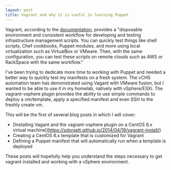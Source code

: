 ```yaml
---
layout: post
title: Vagrant and why it is useful in learning Puppet
---
```


Vagrant, according to the [documentation](http://docs.vagrantup.com/v2/why-vagrant/), provides a "disposable environment and consistent workflow for developing and testing infrastructure management scripts. You can quickly test things like shell scripts, Chef cookbooks, Puppet modules, and more using local virtualization such as VirtualBox or VMware. Then, with the same configuration, you can test these scripts on remote clouds such as AWS or RackSpace with the same workflow."

I've been trying to dedicate more time to working with Puppet and needed a better way to quickly test my manifests on a fresh system. The vCHS automation team has demonstrated using Vagant with VMware fusion, but I wanted to be able to use it in my homelab, natively with vSphere/ESXi. The vagrant-vsphere plugin provides the ability to use simple commands to deploy a vm/template, apply a specified manifest and even SSH to the freshly create vm. 

This will be the first of several blog posts in which I will cover:

* [Installing Vagant and the vagrant-vsphere plugin on a CentOS 6.x virtual machine[(https://sdorsett.github.io/2014/04/19/vagrant-install/)
* Creating a CentOS 6.x template that is customized for Vagrant
* Defining a Puppet manifest that will automatically run when a template is deployed


These posts will hopefully help you understand the steps necessary to get vagrant installed and working with a vSphere environment.
